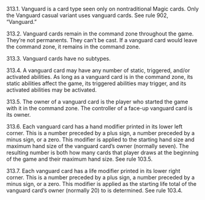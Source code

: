 313.1. Vanguard is a card type seen only on nontraditional Magic cards. Only the Vanguard casual variant uses vanguard cards. See rule 902, “Vanguard.”

313.2. Vanguard cards remain in the command zone throughout the game. They’re not permanents. They can’t be cast. If a vanguard card would leave the command zone, it remains in the command zone.

313.3. Vanguard cards have no subtypes.

313.4. A vanguard card may have any number of static, triggered, and/or activated abilities. As long as a vanguard card is in the command zone, its static abilities affect the game, its triggered abilities may trigger, and its activated abilities may be activated.

313.5. The owner of a vanguard card is the player who started the game with it in the command zone. The controller of a face-up vanguard card is its owner.

313.6. Each vanguard card has a hand modifier printed in its lower left corner. This is a number preceded by a plus sign, a number preceded by a minus sign, or a zero. This modifier is applied to the starting hand size and maximum hand size of the vanguard card’s owner (normally seven). The resulting number is both how many cards that player draws at the beginning of the game and their maximum hand size. See rule 103.5.

313.7. Each vanguard card has a life modifier printed in its lower right corner. This is a number preceded by a plus sign, a number preceded by a minus sign, or a zero. This modifier is applied as the starting life total of the vanguard card’s owner (normally 20) to is determined. See rule 103.4.